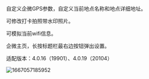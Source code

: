 自定义企微GPS参数，自定义当前地点名称和地点详细地址。

可修改打卡拍照带水印照片。

可模拟当前wifi信息。

企微主页，长按标题栏最右边按钮弹出设置。

适配版本：4.0.16（19901）、4.0.19（20104）

![1667057185952](https://user-images.githubusercontent.com/1235777/198840577-1b1b65bd-2a1b-48ea-aa12-94b4bce29774.png)


